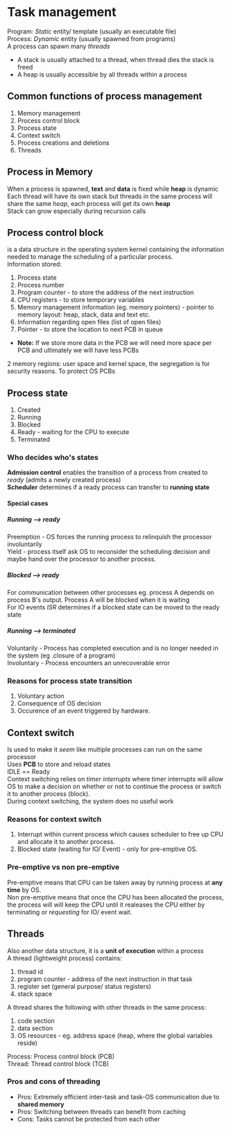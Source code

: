 # Task management

Program: *Static* entity/ template (usually an executable file)  
Process: *Dynamic* entity (usually spawned from programs)  
A process can spawn many *threads*

- A stack is usually attached to a thread, when thread dies the stack is freed
- A heap is usually accessible by all threads within a process

## Common functions of process management 
1. Memory management 
2. Process control block 
3. Process state
4. Context switch 
5. Process creations and deletions 
6. Threads


## Process in Memory
When a process is spawned, **text** and **data** is fixed while **heap** is dynamic  
Each thread will have its own stack but threads in the same process will share the same *heap*, each process will get its own **heap**  
Stack can grow especially during recursion calls

## Process control block 
is a data structure in the operating system kernel containing the information needed to manage the scheduling of a particular process.  
Information stored: 
1. Process state
2. Process number
3. Program counter - to store the address of the next instruction
4. CPU registers - to store temporary variables
5. Memory management information (eg. memory pointers) - pointer to memory layout: heap, stack, data and text etc. 
6. Information regarding open files (list of open files)
7. Pointer - to store the location to next PCB in queue

- **Note:** If we store more data in the PCB we will need more space per PCB and ultimately we will have less PCBs 

2 memory regions: user space and kernel space, the segregation is for security reasons. To protect OS PCBs  

## Process state 
1. Created
2. Running
3. Blocked
4. Ready - waiting for the CPU to execute
5. Terminated

### Who decides who's states
**Admission control** enables the transition of a process from created to *ready* (admits a newly created process)  
**Scheduler** determines if a ready process can transfer to **running state**  

#### Special cases
##### Running --> ready  
Preemption - OS forces the running process to relinquish the processor involuntarily  
Yield - process itself ask OS to reconsider the scheduling decision and maybe hand over the processor to another process.  

##### Blocked --> ready
For communication between other processes eg. process A depends on process B's output. Process A will be blocked when it is waiting  
For IO events *ISR* determines if a blocked state can be moved to the ready state  

##### Running --> terminated
Voluntarily - Process has completed execution and is no longer needed in the system (eg .closure of a program)  
Involuntary - Process encounters an unrecoverable error  

### Reasons for process state transition
1. Voluntary action
2. Consequence of OS decision
3. Occurence of an event triggered by hardware. 

## Context switch 
Is used to make it *seem* like multiple processes can run on the same processor  
Uses **PCB** to store and reload states  
IDLE == Ready  
Context switching relies on *timer interrupts* where timer interrupts will allow OS to make a decision on whether or not to continue the process or switch it to another process (block).  
During context switching, the system does no useful work  

### Reasons for context switch
1. Interrupt within current process which causes scheduler to free up CPU and allocate it to another process.
2. Blocked state (waiting for IO/ Event) - only for pre-emptive OS.

### Pre-emptive vs non pre-emptive
Pre-emptive means that CPU can be taken away by running process at **any time** by OS.  
Non pre-emptive means that once the CPU has been allocated the process, the process will will keep the CPU until it realeases the CPU either by terminating or *requesting* for IO/ event wait. 

## Threads
Also another data structure, it is a **unit of execution** within a process  
A thread (lightweight process) contains: 
1. thread id
2. program counter - address of the next instruction in that task
3. register set (general purpose/ status registers)
4. stack space

A thread shares the following with other threads in the same process: 
1. code section 
2. data section 
3. OS resources - eg. address space (heap, where the global variables reside)

Process: Process control block (PCB)  
Thread: Thread control block (TCB)  

### Pros and cons of threading 
- Pros: Extremely efficient inter-task and task-OS communication due to **shared memory**
- Pros: Switching between threads can benefit from caching
- Cons: Tasks cannot be protected from each other
